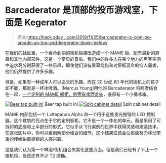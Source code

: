 # Barcaderator 是顶部的投币游戏室，下面是 Kegerator

> 原文:[https://hack aday . com/2019/11/25/barcaderator-is-coin-op-arcade-up-top-and-kegerator-down-below/](https://hackaday.com/2019/11/25/barcaderator-is-coin-op-arcade-up-top-and-kegerator-down-below/)

在我们的社区里，一个寿命到期的街机柜被改造成一个 MAME 柜，配有最新的屏幕和其他内部部件，这是一个常见的景象。我们中的许多人在某个地方的黑客空间中追求高分时获得了一些乐趣，即使他们没有屏幕烧伤和对原版现金的恼人需求，他们仍然提供了许多乐趣。

但是，如果有一种成年人可以追求的乐趣，而在 20 世纪 80 年代的街机上的孩子却不能，那就是一杯冰啤酒。[Marcus Young]用他的 Barcaderator 将两者结合在一起，[一个定制的 MAME 橱柜，侧面有啤酒龙头](https://marcyoung.us/post/barcade/)，底部有一个小桶冰箱。

 [![Beer tap built in!](../Images/ec9b5db88b99a858c1db43d5e4df98d1.png "mame-barcade-featured")](https://hackaday.com/2019/11/25/barcaderator-is-coin-op-arcade-up-top-and-kegerator-down-below/mame-barcade-featured/) Beer tap built in! [![Split cabinet detail](../Images/fe34bc7151893c7cc17d38355f0c9b4d.png "barcaderator-modular-cabinet-design-detail")](https://hackaday.com/2019/11/25/barcaderator-is-coin-op-arcade-up-top-and-kegerator-down-below/barcaderator-modular-cabinet-design-detail/) Split cabinet detail

MAME 内部包括一个 Lattepanda Alpha 和一个用于这些发光按钮的 LED 控制器。这个建筑的亮点在于它的定制橱柜，它不是一个一体化的单元，而是采用了可拆卸的底座和上半部分的形式。它似乎从飞行案例的世界中获得灵感和建造技术。在这张图片中，你可以看到两部分结合的细节。这个结果应该会让那些努力移动笨重的传统拱廊橱柜的人感兴趣。

这是我们认为第一个啤酒/街机组合来美化这些页面。但是我们已经有了不止一个街机柜，当然还有不少 T2 酒桶。